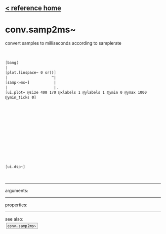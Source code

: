 [< reference home](ceammc_lib.html)
---

# conv.samp2ms~


convert samples to milliseconds according to samplerate

```


[bang(
|
[plot.linspace~ 0 sr()]
|                    ^|
[samp->ms~]           |
|                     |.
[ui.plot~ @size 400 170 @xlabels 1 @ylabels 1 @ymin 0 @ymax 1000 @ymin_ticks 0]













[ui.dsp~]

            
```

---
arguments:


---
properties:


---
see also:<br>
[![conv.samp2ms~](img/object_conv.samp2ms~.png)](conv.samp2ms~.html)
